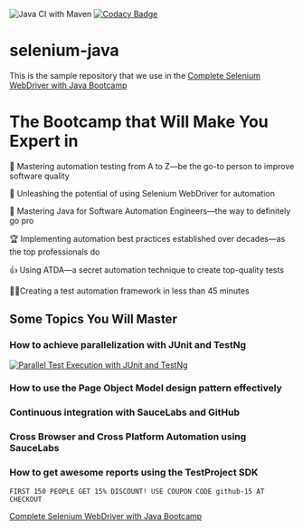 ![Java CI with Maven](https://github.com/nadvolod/selenium-java/workflows/Java%20CI%20with%20Maven/badge.svg)
[![Codacy Badge](https://api.codacy.com/project/badge/Grade/95a6a0b3fe3f418fb7ff035fac5d2f87)](https://app.codacy.com/manual/nadvolod/selenium-java?utm_source=github.com&utm_medium=referral&utm_content=nadvolod/selenium-java&utm_campaign=Badge_Grade_Dashboard)
# selenium-java
This is the sample repository that we use in the [Complete Selenium WebDriver with Java Bootcamp](https://ultimateqa.com/selenium-webdriver-java-course/)

# The Bootcamp that Will Make You Expert in

💪 Mastering automation testing from A to Z—be the go-to person to improve software quality

🚀 Unleashing the potential of using Selenium WebDriver for automation

🧠 Mastering Java for Software Automation Engineers—the way to definitely go pro

🏆 Implementing automation best practices established over decades—as the top professionals do

👍 Using ATDA—a secret automation technique to create top-quality tests

🦸‍♀️️Creating a test automation framework in less than 45 minutes

## Some Topics You Will Master

### How to achieve parallelization with JUnit and TestNg

[![Parallel Test Execution with JUnit and TestNg](http://img.youtube.com/vi/ufccoaURMIc/0.jpg)](https://youtu.be/ufccoaURMIc "Parallel Test Execution with JUnit and TestNg")

### How to use the Page Object Model design pattern effectively

### Continuous integration with SauceLabs and GitHub

### Cross Browser and Cross Platform Automation using SauceLabs

### How to get awesome reports using the TestProject SDK

```
FIRST 150 PEOPLE GET 15% DISCOUNT! USE COUPON CODE github-15 AT CHECKOUT
```
[Complete Selenium WebDriver with Java Bootcamp](https://ultimateqa.com/selenium-webdriver-java-course/)
